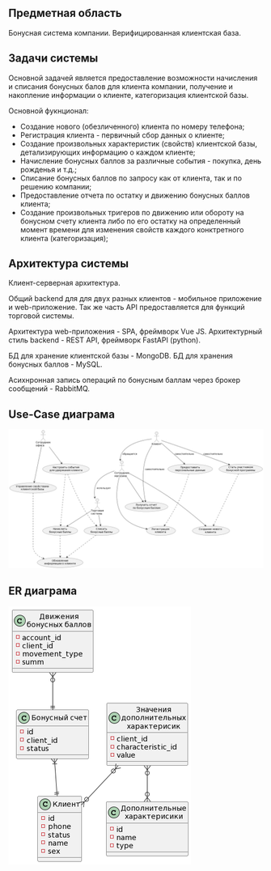 ## Предметная область

Бонусная система компании. Верифицированная клиентская база.
 
## Задачи системы

Основной задачей является предоставление возможности начисления и списания бонусных балов для клиента компании, получение и накопление информации о клиенте, категоризация клиентской базы.

Основной фукнционал:
- Создание нового (обезличенного) клиента по номеру телефона;
- Регистрация клиента - первичный сбор данных о клиенте;
- Создание произвольных характеристик (свойств) клиентской базы, детализирующих информацию о каждом клиенте;
- Начисление бонусных баллов за различные события - покупка, день рожденья и т.д.;
- Списание бонусных баллов по запросу как от клиента, так и по решению компании;
- Предоставление отчета по остатку и движению бонусных баллов клиента;
- Создание произвольных тригеров по движению или обороту на бонусном счету клиента либо по его остатку на определенный момент времени для изменения свойств каждого конктретного клиента (категоризация);

## Архитектура системы

Клиент-серверная архитектура.

Общий backend для для двух разных клиентов - мобильное приложение и web-приложение. Так же часть API предоставляется для функций торговой системы.

Архитектура web-приложения - SPA, фреймворк Vue JS.
Архитектурный стиль backend - REST API, фреймворк FastAPI (python).

БД для хранение клиентской базы - MongoDB.
БД для хранения бонусных баллов - MySQL.

Асихнронная запись операций по бонусным баллам через брокер сообщений - RabbitMQ.

## Use-Case диаграма

![ER диаграма](usecase.png)

## ER диаграма

![ER диаграма](er-diagram.png)